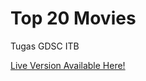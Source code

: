 # Top 20 Movies
Tugas GDSC ITB

[Live Version Available Here!](https://misaalanshori.github.io/projects/GDSC-Website-List-Movie/)